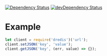 [![Dependency Status](https://david-dm.org/dnode/dredis.svg)](https://david-dm.org/dnode/dredis)
[![devDependency Status](https://david-dm.org/dnode/dredis/dev-status.svg)](https://david-dm.org/dnode/dredis#info=devDependencies)

# Example
```javascript
let client = require('dredis')('url');
client.setJSON('key', 'value');
client.getJSON('key', (err, value) => {});
```

